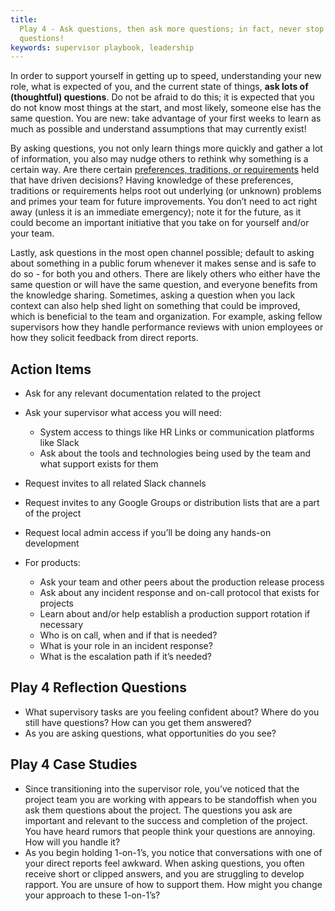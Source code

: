 ```yaml
---
title:
  Play 4 - Ask questions, then ask more questions; in fact, never stop asking
  questions!
keywords: supervisor playbook, leadership
---
```


In order to support yourself in getting up to speed, understanding your new
role, what is expected of you, and the current state of things, **ask lots of
(thoughtful) questions**. Do not be afraid to do this; it is expected that you
do not know most things at the start, and most likely, someone else has the same
question. You are new: take advantage of your first weeks to learn as much as
possible and understand assumptions that may currently exist!

By asking questions, you not only learn things more quickly and gather a lot of
information, you also may nudge others to rethink why something is a certain
way. Are there certain
[preferences, traditions, or requirements](https://www.managementcenter.org/article/thats-how-weve-always-done-it-a-guide-to-using-ptr/)
held that have driven decisions? Having knowledge of these preferences,
traditions or requirements helps root out underlying (or unknown) problems and
primes your team for future improvements. You don’t need to act right away
(unless it is an immediate emergency); note it for the future, as it could
become an important initiative that you take on for yourself and/or your team.

Lastly, ask questions in the most open channel possible; default to asking about
something in a public forum whenever it makes sense and is safe to do so - for
both you and others. There are likely others who either have the same question
or will have the same question, and everyone benefits from the knowledge
sharing. Sometimes, asking a question when you lack context can also help shed
light on something that could be improved, which is beneficial to the team and
organization. For example, asking fellow supervisors how they handle performance
reviews with union employees or how they solicit feedback from direct reports.

## Action Items

- Ask for any relevant documentation related to the project
- Ask your supervisor what access you will need:
  - System access to things like HR Links or communication platforms like Slack
  - Ask about the tools and technologies being used by the team and what support
    exists for them
- Request invites to all related Slack channels
- Request invites to any Google Groups or distribution lists that are a part of
  the project
- Request local admin access if you’ll be doing any hands-on development

- For products:
  - Ask your team and other peers about the production release process
  - Ask about any incident response and on-call protocol that exists for
    projects
  - Learn about and/or help establish a production support rotation if necessary
  - Who is on call, when and if that is needed?
  - What is your role in an incident response?
  - What is the escalation path if it’s needed?

## Play 4 Reflection Questions

- What supervisory tasks are you feeling confident about? Where do you still
  have questions? How can you get them answered?
- As you are asking questions, what opportunities do you see?

## Play 4 Case Studies

- Since transitioning into the supervisor role, you’ve noticed that the project
  team you are working with appears to be standoffish when you ask them
  questions about the project. The questions you ask are important and relevant
  to the success and completion of the project. You have heard rumors that
  people think your questions are annoying. How will you handle it?
- As you begin holding 1-on-1’s, you notice that conversations with one of your
  direct reports feel awkward. When asking questions, you often receive short or
  clipped answers, and you are struggling to develop rapport. You are unsure of
  how to support them. How might you change your approach to these 1-on-1’s?
